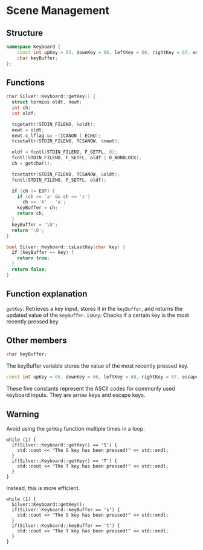 # Scene Management
## Structure
```cpp
namespace Keyboard {
    const int upKey = 65, downKey = 66, leftKey = 68, rightKey = 67, escapeKey = 27;
    char keyBuffer;
}; 
```
## Functions
```cpp
char Silver::Keyboard::getKey() {
  struct termios oldt, newt;
  int ch;
  int oldf;

  tcgetattr(STDIN_FILENO, &oldt);
  newt = oldt;
  newt.c_lflag &= ~(ICANON | ECHO);
  tcsetattr(STDIN_FILENO, TCSANOW, &newt);

  oldf = fcntl(STDIN_FILENO, F_GETFL, 0);
  fcntl(STDIN_FILENO, F_SETFL, oldf | O_NONBLOCK);
  ch = getchar();

  tcsetattr(STDIN_FILENO, TCSANOW, &oldt);
  fcntl(STDIN_FILENO, F_SETFL, oldf);

  if (ch != EOF) {
    if (ch >= 'a' && ch <= 'z')
      ch += 'A' - 'a';
    keyBuffer = ch;
    return ch;
  }
  keyBuffer = '\0';
  return '\0';
}

bool Silver::Keyboard::isLastKey(char key) {
  if (keyBuffer == key) {
    return true;
  }
  return false;
}
```

## Function explanation
`getKey`: Retrieves a key input, stores it in the `keyBuffer`, and returns the updated value of the `keyBuffer`.
`isKey`: Checks if a certain key is the most recently pressed key. <br>

## Other members
```cpp
char keyBuffer;
```
The keyBuffer variable stores the value of the most recently pressed key.

```cpp
const int upKey = 65, downKey = 66, leftKey = 68, rightKey = 67, escapeKey = 27;
```
These five constants represent the ASCII codes for commonly used keyboard inputs. They are arrow keys and escape keys.

## Warning
Avoid using the `getKey` function multiple times in a loop.
```
while (1) {
  if(Silver::Keyboard::getKey() == 'S') {
    std::cout << "The S key has been pressed!" << std::endl;
  }
  if(Silver::Keyboard::getKey() == 'T') {
    std::cout << "The T key has been pressed!" << std::endl;
  }
}
```
Instead, this is more efficient.
```
while (1) {
  Silver::Keyboard::getKey();
  if(Silver::Keyboard::keyBuffer == 's') {
    std::cout << "The S key has been pressed!" << std::endl;
  }
  if(Silver::Keyboard::keyBuffer == 't') {
    std::cout << "The T key has been pressed!" << std::endl;
  }
}
```
